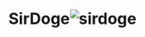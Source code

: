 # SirDoge![sirdoge](https://user-images.githubusercontent.com/121312707/231364894-cefaeb16-2895-4803-be65-de5b03202ae3.png)
